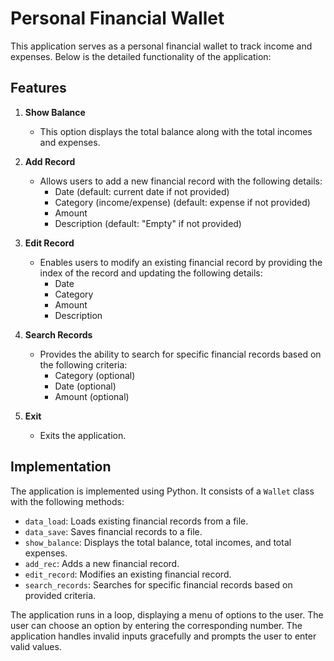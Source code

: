 # Personal Financial Wallet

This application serves as a personal financial wallet to track income and expenses. Below is the detailed functionality of the application:

## Features

1. **Show Balance**
   - This option displays the total balance along with the total incomes and expenses.

2. **Add Record**
   - Allows users to add a new financial record with the following details:
     - Date (default: current date if not provided)
     - Category (income/expense) (default: expense if not provided)
     - Amount
     - Description (default: "Empty" if not provided)

3. **Edit Record**
   - Enables users to modify an existing financial record by providing the index of the record and updating the following details:
     - Date
     - Category
     - Amount
     - Description

4. **Search Records**
   - Provides the ability to search for specific financial records based on the following criteria:
     - Category (optional)
     - Date (optional)
     - Amount (optional)

5. **Exit**
   - Exits the application.

## Implementation

The application is implemented using Python. It consists of a `Wallet` class with the following methods:

- `data_load`: Loads existing financial records from a file.
- `data_save`: Saves financial records to a file.
- `show_balance`: Displays the total balance, total incomes, and total expenses.
- `add_rec`: Adds a new financial record.
- `edit_record`: Modifies an existing financial record.
- `search_records`: Searches for specific financial records based on provided criteria.

The application runs in a loop, displaying a menu of options to the user. The user can choose an option by entering the corresponding number. The application handles invalid inputs gracefully and prompts the user to enter valid values.
